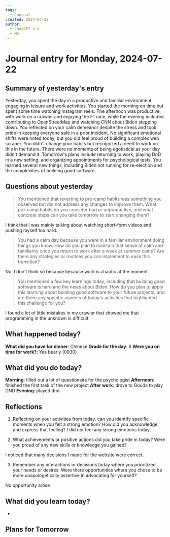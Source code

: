 ```yaml
---
tags:
  - Journal
created: 2024-07-22
author:
  - ChatGPT 4-o
  - Me
---
```

# Journal entry for Monday, 2024-07-22

## Summary of yesterday's entry

Yesterday, you spent the day in a productive and familiar environment, engaging in leisure and work activities. You started the morning on time but spent some time watching Instagram reels. The afternoon was productive, with work on a crawler and enjoying the F1 race, while the evening included contributing to OpenStreetMap and watching CNN about Biden stepping down. You reflected on your calm demeanor despite the stress and took pride in keeping everyone safe in a prior incident. No significant emotional shifts were noted today, but you did feel proud of building a complex web scraper. You didn't change your habits but recognized a need to work on this in the future. There were no moments of being egotistical as your day didn't demand it. Tomorrow's plans include
returning to work,
playing DnD in a new setting, and
organizing appointments for psychological tests.
You learned several new things, including Biden not running for re-election and the complexities of building good software.

## Questions about yesterday

> You mentioned that reverting to pre-camp habits was something you observed but did not address any changes to improve them. What pre-camp habits do you consider bad or unproductive, and what concrete steps can you take tomorrow to start changing them?

I think that I was mainly talking about watching short-form videos and pushing myself too hard.

> You had a calm day because you were in a familiar environment doing things you know. How do you plan to maintain that sense of calm and familiarity once you return to work after a week at summer camp? Are there any strategies or routines you can implement to ease this transition?

No, I don't think so because because work is chaotic at the moment.

> You mentioned a few key learnings today, including that building good software is hard and the news about Biden. How do you plan to apply this learning about building good software to your future projects, and are there any specific aspects of today's activities that highlighted this challenge for you?

I found a lot of little mistakes in my crawler that showed me that programming in the unknown is difficult.

## What happened today?

**What did you have for dinner**: Chinese
**Grade for the day**: 6
**Were you on time for work?**: Yes bearly (0930)

## What did you do today?

**Morning**: filled out a lot of questionairs for the psychologist
**Afternoon**: finished the first task of the new project
**After work**: drove to Gouda to play DND
**Evening**: played dnd

## Reflections

1. Reflecting on your activities from today, can you identify specific moments when you felt a strong emotion? How did you acknowledge and express that feeling? 
I did not feel any strong emotions today.

2. What achievements or positive actions did you take pride in today? Were you proud of any new skills or knowledge you gained?

I noticed that many decisions I made for the website were correct.

3. Remember any interactions or decisions today where you prioritized your needs or desires. Were there opportunities where you chose to be more unapologetically assertive in advocating for yourself?

No opportunity arose


## What did you learn today?

- 

## Plans for Tomorrow
